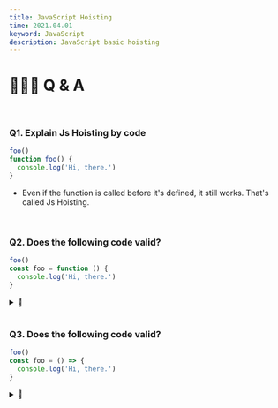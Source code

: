 ```yaml
---
title: JavaScript Hoisting
time: 2021.04.01
keyword: JavaScript
description: JavaScript basic hoisting
---
```


<WidgetsMdHeader :title="title" :time="time"></WidgetsMdHeader>

# 🙋🏻‍♂️ Q & A

<br/>

### Q1. Explain Js Hoisting by code

<WidgetsMdToggle title="🔑">

```jsx
foo()
function foo() {
  console.log('Hi, there.')
}
```

- Even if the function is called before it's defined, it still works. That's called Js Hoisting.

</WidgetsMdToggle>

<br/>

### Q2. Does the following code valid?

```js
foo()
const foo = function () {
  console.log('Hi, there.')
}
```

<details>
<summary>🔑</summary>

- invalid
- When the function assigned to a variable, the hoisting will be disabled.

</details>

<br/>

### Q3. Does the following code valid?

```js
foo()
const foo = () => {
  console.log('Hi, there.')
}
```

<details>
<summary>🔑</summary>

- invalid
- When the function assign to a variable, JS hoisting will be disabled, include arraow function.

</details>

<br/>
